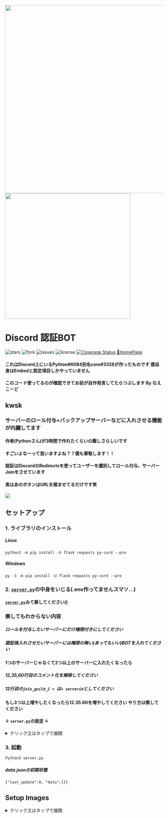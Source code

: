 <p float="left">
  <img src="https://github.com/NaeCqde/Verify_Bot/blob/images/d0g3h4ck3r-Verification.gif" width="600" />
  <img src="https://github.com/NaeCqde/Verify_Bot/blob/images/verify.png" width="400" />
</p>

# Discord 認証BOT

![stars](https://img.shields.io/github/stars/NaeCqde/Verify_Bot) ![fork](	https://img.shields.io/github/forks/NaeCqde/Verify_Bot) ![issues](https://img.shields.io/github/issues/NaeCqde/Verify_Bot) ![license](https://img.shields.io/github/license/NaeCqde/Verify_Bot) [![Coverage Status](https://coveralls.io/repos/github/NaeCqde/Verify_Bot/badge.svg?branch=main)](https://coveralls.io/github/NaeCqde/Verify_Bot?branch=main) [🎈HomePage](http://ezz.gg/)

#### これはDiscord上にいるPython#6084別名core#3328が作ったものです 僕自身はEmbedと設定項目しかやっていません

#### このコード使ってるのが確認できてお前が自作発言してたらつぶします By なえこーど


## kwsk

### サーバーのロール付与+バックアップサーバーなどに入れさせる機能が内臓してます
#### 作者(Pythonさん)が3時間で作れたくらいの難しさらしいです
#### すごいよなーって思いますよね？？僕も尊敬します！！
#### 認証はDiscordのRedirectsを使ってユーザーを識別してロール付与、サーバーJoinをさせています
#### 実はあのボタンはURLを踏ませてるだけです笑

![](https://github.com/NaeCqde/Verify_Bot/blob/images/verify_sample-beta.gif)


## セットアップ

### 1. ライブラリのインストール

##### Linux

```python3 -m pip install -U flask requests py-cord --pre```

##### Windows

```py -3 -m pip install -U flask requests py-cord --pre```


### 2. [```server.py```](https://github.com/NaeCqde/Verify_Bot/blob/main/server.py)の中身をいじる(.env作ってませんスマソ...)

#### [```server.py```](https://github.com/NaeCqde/Verify_Bot/blob/main/server.py)みて察してください()

### 察してもわからない内容

##### ロールを付与したいサーバーにだけ権限付きにしてください

##### 認証後入れさせたいサーバーには権限の無い(あってもいい)BOTを入れてください

#### 1つのサーバーじゃなくて2つ以上のサーバーに入れたくなったら

##### 12,35,60行目のコメント化を解除してください

##### 12行目の```join_guild_2 = ```は```= serverid```としてください

#### もし3つ以上増やしたくなったら12.35.60を増やしてください やり方は察してください

#### ↓ ```server.py```の設定 ↓

<details>
<summary>クリック又はタップで展開</summary>
<pre>
<code>
token = "" #BOTトークン
client_id =  #BOTのクライアントID
client_secret = "" #BOTのクライアントシークレット
url = "" #URL Generatorでidentifyとguilds.joinを指定して作られたURLを貼る
role_id =  #認証後の付与するロールのID
guild_id =  #認証する場所のサーバーID
join_guild_id_1 =  #新しく入らされるサーバーのID1
# join_guild_id_2 =  #新しく入らされるサーバーのID2
redirect_uri = "" #これはアカウントにアクセス与えた後の転送先 Pyをホストしているやつに向かせる Discord Dev Redirectで http://DomainOrIP:指定したPort/after に設定する
redirect_to = "http://ezz.gg/verify_success/" #redirect_uriのあと「認証成功したよ」とか表示させればいいページ
site_port = 8080 #リクエスト結果表示ページのポート(Disord Devのリダイレクトに設定したポート)
embed_color = 0xC27C0E #埋め込みのカラー https://www.htmlcsscolor.com/ からRGBを入力し http://ezz.gg/wp-content/uploads/iro.png のようにColor Infoのすぐ下に"#FF0000 (or 0xFF0000)"があるから(orの右の文字列をここに書く
embed_title = "D0G3H4CK3R Verification" #埋め込みのタイトル
embed_image_url = "http://ezz.gg/wp-content/uploads/d0g3h4ck3r-Verification.gif" #埋め込みする画像orGif
embed_description = "下のボタンを押して認証を完了してください" #埋め込みの説明
button_name = "✅Verify" #認証ボタンの名前
bot_prefix = "p!"
</code>
</pre>
</details>


### 3. 起動

```Python3 server.py```

##### data.jsonの初期状態

```{"last_update":0, "data":{}}```

## Setup Images

<details>
<summary>クリック又はタップで展開</summary>
<pre>
<p float="left">
  <img src="https://github.com/NaeCqde/Verify_Bot/blob/images/Verify_BOT_SETUP_1.png" width="300" />
  <img src="https://github.com/NaeCqde/Verify_Bot/blob/images/Verify_BOT_SETUP_2.png" width="300" />
  <img src="https://github.com/NaeCqde/Verify_Bot/blob/images/Verify_BOT_SETUP_3.png" width="600" />
  <img src="https://github.com/NaeCqde/Verify_Bot/blob/images/Verify_BOT_SETUP_4.png" width="400" />
  <img src="https://github.com/NaeCqde/Verify_Bot/blob/images/Verify_BOT_SETUP_5.png" width="400" />
  <img src="https://github.com/NaeCqde/Verify_Bot/blob/images/Verify_BOT_SETUP_6.png" width="700" />
  <img src="https://github.com/NaeCqde/Verify_Bot/blob/images/Verify_BOT_SETUP_7.png" width="700" />
  <img src="https://github.com/NaeCqde/Verify_Bot/blob/images/Verify_BOT_SETUP_8.png" width="500" />
</p>
</pre>
</details>
